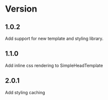 # Version

## 1.0.2
Add support for new template and styling library.

## 1.1.0
Add inline css rendering to SimpleHeadTemplate

## 2.0.1
Add styling caching
